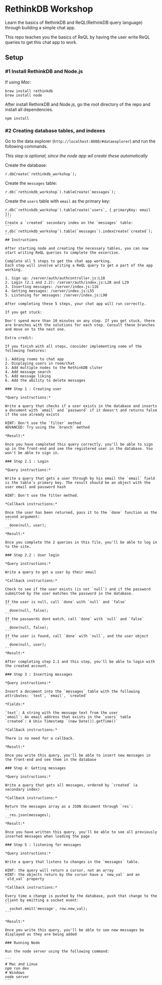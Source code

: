 
# RethinkDB Workshop

Learn the basics of RethinkDB and ReQL(RethinkDB query language) through building a simple chat app.

This repo teaches you the basics of ReQL by having the user write ReQL queries to get this chat app to work.

## Setup

### #1 Install RethinkDB and Node.js

If using *Mac*:

```
brew install rethinkdb
brew install node
```

After install RethinkDB and Node.js, go the root directory of the repo and install all dependencies.

```
npm install
```

### #2 Creating database tables, and indexes

Go to the data explorer (`http://localhost:8080/#dataexplorer`) and run the following commands. 

*This step is optional, since the node app wil create these automatically*

Create the database:

```
r.dbCreate(`rethinkdb_workshop`);
```
Create the `messages` table:
```
r.db(`rethinkdb_workshop`).tableCreate(`messages`);
```
Create the `users` table with `email` as the primary key:
````
r.db(`rethinkdb_workshop`).tableCreate(`users`, { primaryKey: email });
```
Create a `created` secondary index on the `messages` table:
```
r.db(`rethinkdb_workshop`).table(`messages`).indexCreate(`created`);
```
## Instructions

After starting node and creating the necessary tables, you can now start writing ReQL queries to complete the excercise.

Complete all 5 steps to get the chat app working.
Each step will involve writing a ReQL query to get a part of the app working.

1. Sign up: /server/auth/authcontroller.js:L18
2. Login (2.1 and 2.2): /server/auth/index.js:L28 and L29
3. Inserting messages: /server/index.js:116
4. Getting messages: /server/index.js:L55
5. Listening for messages: /server/index.js:L90

After completing these 5 steps, your chat app will run correctly.

If you get stuck:

Don't spend more than 10 minutes on any step. If you get stuck, there
are branches with the solutions for each step. Consult these branches
and move on to the next one.

Extra credit:

If you finish with all steps, consider implementing some of the
following features:

1. Adding rooms to chat app
2. Displaying users in room/chat
3. Add multiple nodes to the RethinkDB cluter
4. Add message search
5. Add message liking
6. Add the ability to delete messages

### Step 1 : Creating user

*Query instructions:*

Write a query that checks if a user exists in the database and inserts a document with `email` and `password` if it doesn't and returns false if the use already exists

HINT: Don't use the `filter` method
ADVANCED: Try using the `branch` method

*Result:*

Once you have completed this query correctly, you'll be able to sign up in the front-end and see the registered user in the database. You won't be able to sign in.

### Step 2.1 : Login

*Query instructions:*

Write a query that gets a user through by his email the `email` field is the table's primary key. The result should be an object with the user email and password hash

HINT: Don't use the filter method.

*Callback instructions:* 

Once the user has been returned, pass it to the `done` function as the second argument:
```
  done(null, user);
```
*Result:*

Once you complete the 2 queries in this file, you'll be able to log in to the site.

### Step 2.2 : User login

*Query instructions:*

Write a query to get a user by their email

*Callback instructions:*

Check to see if the user exists (is not `null`) and if the password submitted by the user matches the password in the database.

If the user is null, call `done` with `null` and `false`
```
  done(null, false);
```
If the passwords dont match, call `done` with `null` and `false`
```
  done(null, false);
```
If the user is found, call `done` with `null`, and the user object
```
  done(null, user);
```
*Result:*

After completing step 2.1 and this step, you'll be able to login with the created account.

### Step 3 : Inserting messages

*Query instructions:*

Insert a document into the `messages` table with the following attributes: `text`, `email`, `created`

*Fields:*

`text`: A string with the message text from the user
`email`: An email address that exists in the `users` table
`created`: A Unix Timestamp `(new Date()).getTime()`

*Callback instructions:*

There is no need for a callback.

*Result:*

Once you write this query, you'll be able to insert new messages in the front-end and see them in the database

### Step 4: Getting messages

*Query instructions:*

Write a query that gets all messages, ordered by `created` (a secondary index)

*Callback instructions:*

Return the messages array as a JSON document through `res`:
```
  res.json(messages);
```
*Result:*

Once you have written this query, you'll be able to see all previously inserted messages when loading the page

### Step 5 : listening for messages

*Query instructions:*

Write a query that listens to changes in the `messages` table.

HINT: the query will return a cursor, not an array
HINT: the objects return by the cursor have a `new_val` and an `old_val` property

*Callback instructions:*

Every time a change is pushed by the database, push that change to the client by emitting a socket event:
```
  socket.emit('message', row.new_val);
```

*Result:*

Once you write this query, you'll be able to see new messages be displayed as they are being added

### Running Node

Run the node server using the following command:

```
# Mac and Linux
npm run dev
# Windows
node server
```


